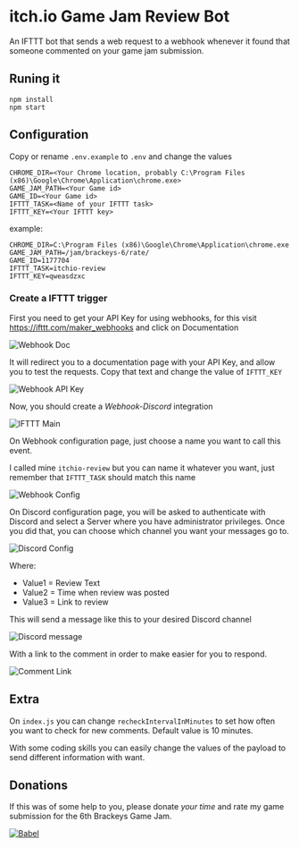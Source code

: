 # itch.io Game Jam Review Bot

An IFTTT bot that sends a web request to a webhook whenever it found that someone commented on your game jam submission.

## Runing it

```
npm install
npm start
```

## Configuration

Copy or rename `.env.example` to `.env` and change the values

```
CHROME_DIR=<Your Chrome location, probably C:\Program Files (x86)\Google\Chrome\Application\chrome.exe>
GAME_JAM_PATH=<Your Game id>
GAME_ID=<Your Game id>
IFTTT_TASK=<Name of your IFTTT task>
IFTTT_KEY=<Your IFTTT key>
```
example:
```
CHROME_DIR=C:\Program Files (x86)\Google\Chrome\Application\chrome.exe
GAME_JAM_PATH=/jam/brackeys-6/rate/
GAME_ID=1177704
IFTTT_TASK=itchio-review
IFTTT_KEY=qweasdzxc
```

### Create a IFTTT trigger


First you need to get your API Key for using webhooks, for this visit https://ifttt.com/maker_webhooks and click on Documentation

![Webhook Doc](https://i.ibb.co/KL3Lj2W/Screenshot-2021-08-31-170007.jpg)

It will redirect you to a documentation page with your API Key, and allow you to test the requests.
Copy that text and change the value of `IFTTT_KEY`

![Webhook API Key](https://i.ibb.co/jMcv3tM/Screenshot-2021-08-31-170023.jpg)

Now, you should create a *Webhook-Discord* integration

![IFTTT Main](https://i.ibb.co/4mpGyB6/Screenshot-2021-08-31-165559.jpg)

On Webhook configuration page, just choose a name you want to call this event.

I called mine `itchio-review` but you can name it whatever you want, just remember that `IFTTT_TASK` should match this name

![Webhook Config](https://i.ibb.co/P4MYdN4/Screenshot-2021-08-31-165614.jpg)


On Discord configuration page, you will be asked to authenticate with Discord and select a Server where you have administrator privileges.
Once you did that, you can choose which channel you want your messages go to.

![Discord Config](https://i.ibb.co/2kzrdZk/Screenshot-2021-08-31-165702.jpg)

Where:
* Value1 = Review Text
* Value2 = Time when review was posted
* Value3 = Link to review

This will send a message like this to your desired Discord channel

![Discord message](https://i.ibb.co/MsJQz1x/Screenshot-2021-08-31-172053.jpg)

With a link to the comment in order to make easier for you to respond.

![Comment Link](https://i.ibb.co/G27KBQv/Screenshot-2021-08-31-172113.jpg)


## Extra

On `index.js` you can change  `recheckIntervalInMinutes` to set how often you want to check for new comments. Default value is 10 minutes.

With some coding skills you can easily change the values of the payload to send different information with want.

## Donations

If this was of some help to you, please donate *your time* and rate my game submission for the 6th Brackeys Game Jam.


[![Babel](https://i.ibb.co/B4r1ryQ/logo2.png)][1]

[1]:https://itch.io/jam/brackeys-6/rate/1177704
